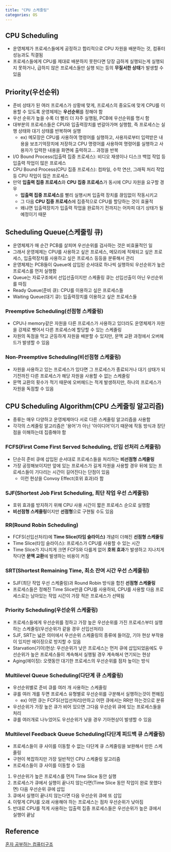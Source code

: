 ```yaml
---
title: "CPU 스케줄링"
categories: OS
---
```

## CPU Scheduling
- 운영체제가 프로세스들에게 공정하고 합리적으로 CPU 자원을 배분하는 것, 컴퓨터 성능과도 직결됨
- 프로세스들에게 CPU를 제대로 배분하지 못한다면 당장 급하게 실행되는게 실행되지 못하거나, 급하지 않은 프로세스들만 실행 되는 등의 **무질서한 상태**가 발생할 수 있음

## Priority(우선순위)
- 준비 상태가 된 여러 프로세스가 상황에 맞게, 프로세스의 중요도에 맞게 CPU를 이용할 수 있도록 운영체제는 **우선순위**를 정해야 함
- 우선 순위가 높을 수록 더 빨리 더 자주 실행됨, PCB에 우선순위를 명시 함
- 대부분의 프로세스들은 CPU와 입출력장치를 번갈아가며 실행함, 즉 프로세스는 실행 상태와 대기 상태를 반복하며 실행
    - ex) 메모장은 CPU를 사용하여 명령어를 실행하고, 사용자로부터 입력받은 내용을 보조기억장치에 저장하고 CPU 명령어를 사용하여 명령어를 실행하고 사용자가 입력한 내용을 화면에 출력하고... 과정을 반복
- I/O Bound Process(입출력 집중 프로세스): 비디오 재생이나 디스크 백업 작업 등 입출력 작업이 많은 프로세스
- CPU Bound Process(CPU 집중 프로세스): 컴파일, 수학 연산, 그래픽 처리 작업 등 CPU 작업이 많은 프로세스
- 만약 **입출력 집중 프로세스**와 **CPU 집중 프로세스**가 동시에 CPU 자원을 요구할 경우
    - **입출력 집중 프로세스**를 빨리 실행시켜 입출력 장치를 끊임없이 작동시키고
    - 그 다음 **CPU 집중 프로세스**에 집중적으로 CPU를 할당하는 것이 효율적
    - 왜냐면 입출력장치가 입출력 작업을 완료하기 전까지는 어차피 대기 상태가 될 예정이기 때문
    
## Scheduling Queue(스케줄링 큐)
- 운영체제가 매 순간 PCB를 살피며 우선순위를 검사하는 것은 비효율적인 일
- 그래서 운영체제는 CPU를 사용하고 싶은 프로세스, 메모리에 적재되고 싶은 프로세스, 입출력장치를 사용하고 싶은 프로세스 등등을 분류해서 관리
- 운영체제는 PCB들이 Queue에 삽입된 순서대로 하나씩 실행하되 우선순위가 높은 프로세스를 먼저 실행함
- Queue는 자료구조에서 선입선출이지만 스케줄링 큐는 선입선출이 아닌 우선순위를 따짐
- Ready Queue(준비 큐): CPU를 이용하고 싶은 프로세스들
- Waiting Queue(대기 큐): 입출력장치를 이용하고 싶은 프로세스들

### Preemptive Scheduling(선점형 스케줄링)
- CPU나 memory같은 자원을 다른 프로세스가 사용하고 있더라도 운영체제가 자원을 강제로 뺏어서 다른 프로세스에 할당할 수 있는 스케줄링
- 자원의 독점을 막고 균등하게 자원을 배분할 수 있지만, 문맥 교환 과정에서 오버헤드가 발생할 수 있음

### Non-Preemptive Scheduling(비선점형 스케줄링)
- 자원을 사용하고 있는 프로세스가 있다면 그 프로세스가 종료되거나 대기 상태가 되기전까진 다른 프로세스가 해당 자원을 사용할 수 없는 스케줄링
- 문맥 교환의 횟수가 적기 때문에 오버헤드는 적게 발생하지만, 하나의 프로세스가 자원을 독점할 수 있음

## CPU Scheduling Algorithm(CPU 스케줄링 알고리즘)
- 종류는 매우 다양하고 운영체제마다 서로 다른 스케줄링 알고리즘을 사용함
- 각각의 스케줄링 알고리즘은 '용어'가 아닌 '아이디어'이기 때문에 작동 방식과 장단점을 이해하는데 집중해야 함

### FCFS(First Come First Served Scheduling, 선입 선처리 스케줄링)
- 단순히 준비 큐에 삽입된 순서대로 프로세스들을 처리하는 **비선점형 스케줄링**
- 가장 공정해보이지만 앞에 있는 프로세스가 길게 자원을 사용할 경우 뒤에 있는 프로세스들이 기다리는 시간이 길어진다는 단점이 있음
    - 이런 현상을 Convoy Effect(호위 효과)라 함
    
### SJF(Shortest Job First Scheduling, 최단 작업 우선 스케줄링)
- 호위 효과를 방지하기 위해 CPU 사용 시간이 짧은 프로세스 순으로 실행함
- **비선점형 스케줄링**이지만 **선점형**으로 구현될 수도 있음

### RR(Round Robin Scheduling)
- FCFS(선입선처리)에 **Time Slice(타임 슬라이스)** 개념이 더해진 **선점형 스케줄링**
- Time Slice(타임 슬라이스): 프로세스가 CPU를 사용할 수 있는 시간
- Time Slice가 지나치게 크면 FCFS와 다를게 없어 **호위 효과**가 발생하고 지나치게 작다면 **문맥 교환**에 발생하는 비용이 커짐

### SRT(Shortest Remaining Time, 최소 잔여 시간 우선 스케줄링)
- SJF(최단 작업 우선 스케줄링)과 Round Robin 방식을 합친 **선점형 스케줄링**
- 프로세스들은 정해진 Time Slice만큼 CPU를 사용하되, CPU를 사용할 다음 프로세스로는 남아있는 작업 시간이 가장 적은 프로세스가 선택됨

### Priority Scheduling(우선순위 스케줄링)
- 프로세스들에게 우선순위를 정하고 가장 높은 우선순위를 가진 프로세스부터 실행하는 스케줄링(우선순위가 같을 경우 선입선처리)
- SJF, SRT는 넓은 의미에서 우선순위 스케줄링의 종류에 들어감, 기아 현상 부작용이 있지만 에이징으로 방지할 수 있음
- Starvation(기아)현상: 우선순위가 낮은 프로세스는 먼저 큐에 삽입되었음에도 우선순위가 높은 프로세스들이 계속해서 실행될 경우 계속해서 연기되는 현상
- Aging(에이징): 오랫동안 대기한 프로세스의 우선순위를 점차 높이는 방식  

### Multilevel Queue Scheduling(다단계 큐 스케줄링)
- 우선순위별로 준비 큐를 여러 개 사용하는 스케줄링
- 큐를 여러 개를 두면 프로세스 유형별로 우선순위를 구분해서 실행하는것이 편해짐
    - ex) 어떤 큐는 FCFS(선입선처리)만하고 어떤 큐에서는 RR만 하는것으로 분류
- 우선순위가 가장 높은 큐가 비어 있으면 그다음 우선순위 큐에 있는 프로세스들을 처리
- 큐를 여러개로 나누었어도 우선순위가 낮을 경우 기아현상이 발생할 수 있음

### Multilevel Feedback Queue Scheduling(다단계 피드백 큐 스케쥴링)
- 프로세스들이 큐 사이를 이동할 수 없는 다단계 큐 스케줄링을 보완해서 만든 스케줄링
- 구현이 복잡하지만 가장 일반적인 CPU 스케줄링 알고리즘
- 프로세스들이 큐 사이를 이동할 수 있음
1. 우선순위가 높은 프로세스를 먼저 Time Slice 동안 실행
2. 프로세스가 큐에서 실행이 끝나지 않는다면(Time Slice 동안 작업이 완료 못했다면) 다음 우선순위 큐에 삽입
3. 큐에서 실행이 끝나지 않는다면 다음 우선순위 큐에 또 삽입
4. 이렇게 CPU를 오래 사용해야 하는 프로세스는 점차 우선순위가 낮아짐
5. 반대로 CPU를 적게 사용하는 입출력 집중 프로세스들은 우선순위가 높은 큐에서 실행이 끝남

## Reference
[혼자 공부하는 컴퓨터구조]()
